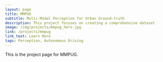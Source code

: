 ```yaml
---
layout: page
title: MMPUG
subtitle: Multi-Modal Perception for Urban Ground-truth
description: This project focuses on creating a comprehensive dataset for urban perception by fusing data from various sensors.
image: /img/projects/mmpug_hero.jpg
link: /projects/mmpug
link_text: Learn More
tags: Perception, Autonomous Driving
---
```


This is the project page for MMPUG.
